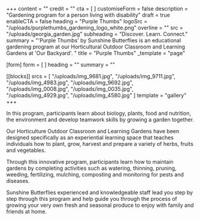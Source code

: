 +++
content = ""
credit = ""
cta = [ ]
customiseForm = false
description = "Gardening program for a person living with disability"
draft = true
enableCTA = false
heading = "Purple Thumbs"
logoSrc = "/uploads/purplethumbs_gardening_logo_white.png"
overline = ""
src = "/uploads/georgia_garden.jpg"
subheading = "Discover. Learn. Connect."
summary = "'Purple Thumbs' by Sunshine Butterflies is an educational gardening program at our Horticultural Outdoor Classroom and Learning Gardens at 'Our Backyard'. "
title = "Purple Thumbs"
_template = "page"

[form]
form = [ ]
heading = ""
summary = ""

[[blocks]]
srcs = [
  "/uploads/img_9681.jpg",
  "/uploads/img_9711.jpg",
  "/uploads/img_4983.jpg",
  "/uploads/img_9692.jpg",
  "/uploads/img_0008.jpg",
  "/uploads/img_0035.jpg",
  "/uploads/img_4929.jpg",
  "/uploads/img_4580.jpg"
]
template = "gallery"
+++

In this program, participants learn about biology, plants, food and nutrition, the environment and develop teamwork skills by growing a garden together.

Our Horticulture Outdoor Classroom and Learning Gardens have been designed specifically as an experiential learning space that teaches individuals how to plant, grow, harvest and prepare a variety of herbs, fruits and vegetables.

Through this innovative program, participants learn how to maintain gardens by completing activities such as watering, thinning, pruning, weeding, fertilizing, mulching, composting and monitoring for pests and diseases.

Sunshine Butterflies experienced and knowledgeable staff lead you step by step through this program and help guide you through the process of growing your very own fresh and seasonal produce to enjoy with family and friends at home.
